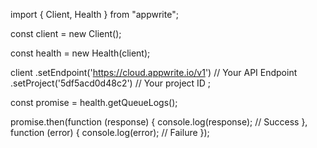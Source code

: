 import { Client, Health } from "appwrite";

const client = new Client();

const health = new Health(client);

client
    .setEndpoint('https://cloud.appwrite.io/v1') // Your API Endpoint
    .setProject('5df5acd0d48c2') // Your project ID
;

const promise = health.getQueueLogs();

promise.then(function (response) {
    console.log(response); // Success
}, function (error) {
    console.log(error); // Failure
});